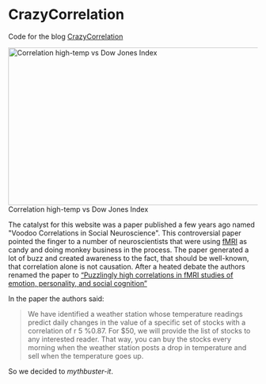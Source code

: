 # CrazyCorrelation

Code for the blog [CrazyCorrelation](http://crazycorrelation.com)

<a href="http://www.crazycorrelation.com/wp-content/uploads/2015/01/crazy_us.png"><img class="size-large wp-image-16" src="http://www.crazycorrelation.com/wp-content/uploads/2015/01/crazy_us-1024x491.png" alt="Correlation  high-temp vs Dow Jones Index" width="665" height="319" /></a> Correlation high-temp vs Dow Jones Index

The catalyst for this website was a paper published a few years ago named "Voodoo Correlations in Social Neuroscience". This controversial paper pointed the finger to a number of neuroscientists that were using <a href="http://en.wikipedia.org/wiki/Functional_magnetic_resonance_imaging" target="_blank">fMRI</a> as candy and doing monkey business in the process. The paper generated a lot of buzz and created awareness to the fact, that should be well-known, that correlation alone is not causation. After a heated debate the authors renamed the paper to <a href="http://www.edvul.com/pdf/VulHarrisWinkielmanPashler-PPS-2009.pdf">“Puzzlingly high correlations in fMRI studies of emotion, personality, and social cognition”</a>

In the paper the authors said:
<blockquote>We have identified a weather station whose temperature readings predict daily changes in the value of a specific set of stocks with a correlation of r 5 %0.87. For $50, we will provide the list of stocks to any interested reader. That way, you can buy the stocks every morning when the weather station posts a drop in temperature and sell when the temperature goes up.</blockquote>
So we decided to <em>mythbuster-it</em>.
